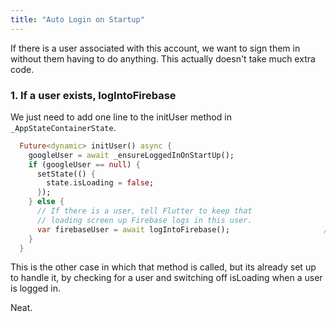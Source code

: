 ```yaml
---
title: "Auto Login on Startup"
---
```


If there is a user associated with this account, we want to sign them in 
without them having to do anything. This actually doesn't take much extra code.

### 1. If a user exists, logIntoFirebase

We just need to add one line to the initUser method in `_AppStateContainerState`.

```dart
  Future<dynamic> initUser() async {
    googleUser = await _ensureLoggedInOnStartUp();
    if (googleUser == null) {
      setState(() {
        state.isLoading = false;
      });
    } else {
      // If there is a user, tell Flutter to keep that
      // loading screen up Firebase logs in this user.
      var firebaseUser = await logIntoFirebase();                     // new
    }
  }
```

This is the other case in which that method is called, but its already set up 
to handle it, by checking for a user and switching off isLoading when a user is
 logged in.
 
 Neat. 